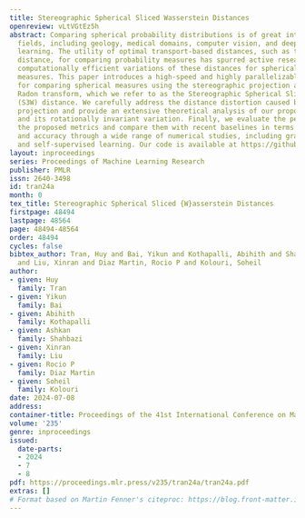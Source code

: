 ```yaml
---
title: Stereographic Spherical Sliced Wasserstein Distances
openreview: vLtVGtEz5h
abstract: Comparing spherical probability distributions is of great interest in various
  fields, including geology, medical domains, computer vision, and deep representation
  learning. The utility of optimal transport-based distances, such as the Wasserstein
  distance, for comparing probability measures has spurred active research in developing
  computationally efficient variations of these distances for spherical probability
  measures. This paper introduces a high-speed and highly parallelizable distance
  for comparing spherical measures using the stereographic projection and the generalized
  Radon transform, which we refer to as the Stereographic Spherical Sliced Wasserstein
  (S3W) distance. We carefully address the distance distortion caused by the stereographic
  projection and provide an extensive theoretical analysis of our proposed metric
  and its rotationally invariant variation. Finally, we evaluate the performance of
  the proposed metrics and compare them with recent baselines in terms of both speed
  and accuracy through a wide range of numerical studies, including gradient flows
  and self-supervised learning. Our code is available at https://github.com/mint-vu/s3wd.
layout: inproceedings
series: Proceedings of Machine Learning Research
publisher: PMLR
issn: 2640-3498
id: tran24a
month: 0
tex_title: Stereographic Spherical Sliced {W}asserstein Distances
firstpage: 48494
lastpage: 48564
page: 48494-48564
order: 48494
cycles: false
bibtex_author: Tran, Huy and Bai, Yikun and Kothapalli, Abihith and Shahbazi, Ashkan
  and Liu, Xinran and Diaz Martin, Rocio P and Kolouri, Soheil
author:
- given: Huy
  family: Tran
- given: Yikun
  family: Bai
- given: Abihith
  family: Kothapalli
- given: Ashkan
  family: Shahbazi
- given: Xinran
  family: Liu
- given: Rocio P
  family: Diaz Martin
- given: Soheil
  family: Kolouri
date: 2024-07-08
address:
container-title: Proceedings of the 41st International Conference on Machine Learning
volume: '235'
genre: inproceedings
issued:
  date-parts:
  - 2024
  - 7
  - 8
pdf: https://proceedings.mlr.press/v235/tran24a/tran24a.pdf
extras: []
# Format based on Martin Fenner's citeproc: https://blog.front-matter.io/posts/citeproc-yaml-for-bibliographies/
---
```

